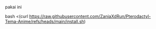 pakai ini

bash <(curl https://raw.githubusercontent.com/ZaniaXdRun/Pterodactyl-Tema-Anime/refs/heads/main/install.sh)
